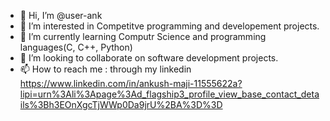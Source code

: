 - 👋 Hi, I’m @user-ank
- 👀 I’m interested in Competitve programming and developement projects.
- 🌱 I’m currently learning Computr Science and programming languages(C, C++, Python)
- 💞️ I’m looking to collaborate on software development projects.
- 📫 How to reach me : through my linkedin https://www.linkedin.com/in/ankush-maji-11555622a?lipi=urn%3Ali%3Apage%3Ad_flagship3_profile_view_base_contact_details%3Bh3EOnXgcTjWWp0Da9jrU%2BA%3D%3D

<!---
user-ank/user-ank is a ✨ special ✨ repository because its `README.md` (this file) appears on your GitHub profile.
You can click the Preview link to take a look at your changes.
--->
